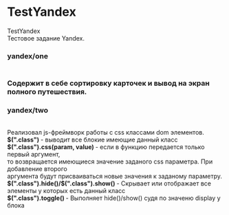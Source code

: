 # TestYandex
TestYandex <br>
Тестовое задание Yandex.<br>
<h3>yandex/one<h3><br>
  Содержит в себе сортировку карточек и вывод на экран полного путешествия.<br>
<h3>yandex/two</h3><br>
  Реализовал js-фреймворк работы с css классами dom элементов.<br>
 <b> $(".class") </b> - выводит все блокие имеющие данный класс<br>
  <b>$(".class").css(param, value) </b> - если в функцию передается только первый аргумент, <br>
    то возвращается имеющиеся значение заданого css параметра. При добавление второго<br>
    аргумента будут присваиваться новые значения к заданому параметру.<br>
    <b> $(".class").hide()/$(".class").show() </b> - Скрывает или отображает все элементы у которых есть данный класс<br>
 <b> $(".class").toggle() </b> - Выполняет hide()/show() судя по значеню display у блока<br>

